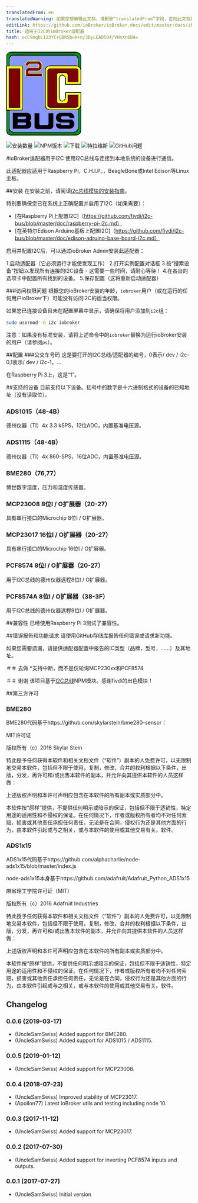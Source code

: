```yaml
---
translatedFrom: en
translatedWarning: 如果您想编辑此文档，请删除“translatedFrom”字段，否则此文档将再次自动翻译
editLink: https://github.com/ioBroker/ioBroker.docs/edit/master/docs/zh-cn/adapterref/iobroker.i2c/README.md
title: 适用于I2C的ioBroker适配器
hash: ocC9nqbL123YC+GBR5buH+n/3DyLEAD504/VHnXn6B4=
---
```

![I2C徽标](../../../en/adapterref/iobroker.i2c/admin/i2c.png)

![安装数量](http://iobroker.live/badges/i2c-stable.svg)
![NPM版本](http://img.shields.io/npm/v/iobroker.i2c.svg)
![下载](https://img.shields.io/npm/dm/iobroker.i2c.svg)
![特拉维斯](https://img.shields.io/travis/UncleSamSwiss/ioBroker.i2c.svg)
![GitHub问题](https://img.shields.io/github/issues/UncleSamSwiss/ioBroker.i2c.svg)

#ioBroker适配器用于I2C
使用I2C总线与连接到本地系统的设备进行通信。

此适配器应适用于Raspberry Pi，C.H.I.P。，BeagleBone或Intel Edison等Linux主板。

##安装
在安装之前，请阅读[i2c总线模块的安装指南](https://www.npmjs.com/package/i2c-bus#installation)。

特别要确保您已在系统上正确配置并启用了I2C（如果需要）：

* [在Raspberry Pi上配置I2C]（https://github.com/fivdi/i2c-bus/blob/master/doc/raspberry-pi-i2c.md）
* [在英特尔Edison Arduino基板上配置I2C]（https://github.com/fivdi/i2c-bus/blob/master/doc/edison-adruino-base-board-i2c.md）

启用并配置I2C后，可以通过ioBroker Admin安装此适配器：

1.启动适配器（它必须运行才能使发现工作）
2.打开实例配置对话框
3.按“搜索设备”按钮以发现所有连接的I2C设备 - 这需要一些时间，请耐心等待！
4.在各自的选项卡中配置所有找到的设备。
5.保存配置（这将重新启动适配器）

###访问权限问题
根据您的ioBroker安装的年龄，`iobroker`用户（或在运行的任何用户ioBroker下）可能没有访问I2C的适当权限。

如果您已连接设备且未在配置屏幕中显示，请确保将用户添加到`i2c`组：

```sh
sudo usermod -G i2c iobroker
```

注意：如果没有标准安装，请将上述命令中的`iobroker`替换为运行ioBroker安装的用户（请参阅`ps`）。

##配置
###公交车号码
这是要打开的I2C总线/适配器的编号，0表示/ dev / i2c-0,1表示/ dev / i2c-1，...

在Raspberry Pi 3上，这是“1”。

##支持的设备
目前支持以下设备。括号中的数字是十六进制格式的设备的已知地址（没有读取位）。

### ADS1015（48-4B）
德州仪器（TI）4x 3.3 kSPS，12位ADC，内置基准电压源。

### ADS1115（48-4B）
德州仪器（TI）4x 860-SPS，16位ADC，内置基准电压源。

### BME280（76,77）
博世数字湿度，压力和温度传感器。

### MCP23008 8位I / O扩展器（20-27）
具有串行接口的Microchip 8位I / O扩展器。

### MCP23017 16位I / O扩展器（20-27）
具有串行接口的Microchip 16位I / O扩展器。

### PCF8574 8位I / O扩展器（20-27）
用于I2C总线的德州仪器远程8位I / O扩展器。

### PCF8574A 8位I / O扩展器（38-3F）
用于I2C总线的德州仪器远程8位I / O扩展器。

##兼容性
已经使用Raspberry Pi 3测试了兼容性。

##错误报告和功能请求
请使用GitHub存储库报告任何错误或请求新功能。

如果您需要遗漏，请提供适配器配置中报告的IC类型（品牌，型号，......）及其地址。

＃＃ 去做
*支持中断，而不是仅轮询MCP230xx和PCF8574

＃＃ 谢谢
该项目基于[I2C总线](https://www.npmjs.com/package/i2c-bus)NPM模块。感谢fivdi的出色模块！

##第三方许可
### BME280
BME280代码基于https://github.com/skylarstein/bme280-sensor：

MIT许可证

版权所有（c）2016 Skylar Stein

特此授予任何获得本软件和相关文档文件（“软件”）副本的人免费许可，以无限制地交易本软件，包括但不限于使用，复制，修改，合并的权利根据以下条件，出版，分发，再许可和/或出售本软件的副本，并允许向其提供本软件的人员这样做：

上述版权声明和本许可声明应包含在本软件的所有副本或实质部分中。

本软件按“原样”提供，不提供任何明示或暗示的保证，包括但不限于适销性，特定用途的适用性和不侵权的保证。在任何情况下，作者或版权所有者均不对任何索赔，损害或其他责任承担任何责任，无论是在合同，侵权行为还是其他方面的行为，由本软件引起或与之相关，或与本软件的使用或其他交易有关。软件。

### ADS1x15
ADS1x15代码基于https://github.com/alphacharlie/node-ads1x15/blob/master/index.js

node-ads1x15本身基于https://github.com/adafruit/Adafruit_Python_ADS1x15

麻省理工学院许可证（MIT）

版权所有（c）2016 Adafruit Industries

特此授予任何获得本软件和相关文档文件（“软件”）副本的人免费许可，以无限制地交易本软件，包括但不限于使用，复制，修改，合并的权利根据以下条件，出版，分发，再许可和/或出售本软件的副本，并允许向其提供本软件的人员这样做：

上述版权声明和本许可声明应包含在本软件的所有副本或实质部分中。

本软件按“原样”提供，不提供任何明示或暗示的保证，包括但不限于适销性，特定用途的适用性和不侵权的保证。在任何情况下，作者或版权所有者均不对任何索赔，损害或其他责任承担任何责任，无论是在合同，侵权行为还是其他方面的行为，由本软件引起或与之相关，或与本软件的使用或其他交易有关。软件。

## Changelog

### 0.0.6 (2019-03-17)
* (UncleSamSwiss) Added support for BME280.
* (UncleSamSwiss) Added support for ADS1015 / ADS1115.

### 0.0.5 (2019-01-12)
* (UncleSamSwiss) Added support for MCP23008.

### 0.0.4 (2018-07-23)
* (UncleSamSwiss) Improved stability of MCP23017.
* (Apollon77) Latest ioBroker utils and testing including node 10.

### 0.0.3 (2017-11-12)
* (UncleSamSwiss) Added support for MCP23017.

### 0.0.2 (2017-07-30)
* (UncleSamSwiss) Added support for inverting PCF8574 inputs and outputs.

### 0.0.1 (2017-07-27)
* (UncleSamSwiss) Initial version